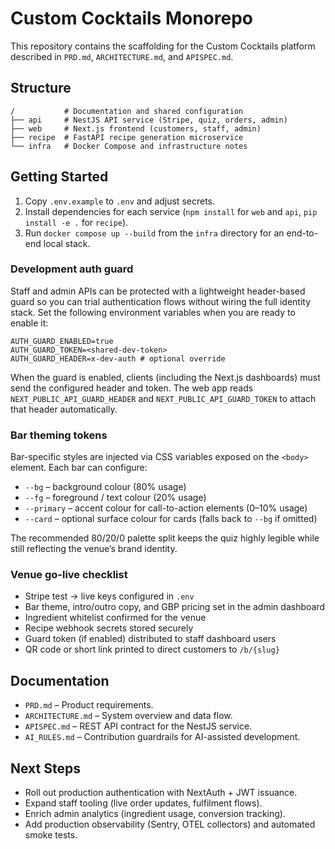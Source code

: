 # Custom Cocktails Monorepo

This repository contains the scaffolding for the Custom Cocktails platform described in `PRD.md`, `ARCHITECTURE.md`, and `APISPEC.md`.

## Structure
```
/           # Documentation and shared configuration
├── api     # NestJS API service (Stripe, quiz, orders, admin)
├── web     # Next.js frontend (customers, staff, admin)
├── recipe  # FastAPI recipe generation microservice
└── infra   # Docker Compose and infrastructure notes
```

## Getting Started
1. Copy `.env.example` to `.env` and adjust secrets.
2. Install dependencies for each service (`npm install` for `web` and `api`, `pip install -e .` for `recipe`).
3. Run `docker compose up --build` from the `infra` directory for an end-to-end local stack.

### Development auth guard
Staff and admin APIs can be protected with a lightweight header-based guard so you can trial authentication flows without wiring the full identity stack. Set the following environment variables when you are ready to enable it:

```
AUTH_GUARD_ENABLED=true
AUTH_GUARD_TOKEN=<shared-dev-token>
AUTH_GUARD_HEADER=x-dev-auth # optional override
```

When the guard is enabled, clients (including the Next.js dashboards) must send the configured header and token. The web app reads `NEXT_PUBLIC_API_GUARD_HEADER` and `NEXT_PUBLIC_API_GUARD_TOKEN` to attach that header automatically.

### Bar theming tokens
Bar-specific styles are injected via CSS variables exposed on the `<body>` element. Each bar can configure:

- `--bg` – background colour (80% usage)
- `--fg` – foreground / text colour (20% usage)
- `--primary` – accent colour for call-to-action elements (0–10% usage)
- `--card` – optional surface colour for cards (falls back to `--bg` if omitted)

The recommended 80/20/0 palette split keeps the quiz highly legible while still reflecting the venue’s brand identity.

### Venue go-live checklist
- Stripe test → live keys configured in `.env`
- Bar theme, intro/outro copy, and GBP pricing set in the admin dashboard
- Ingredient whitelist confirmed for the venue
- Recipe webhook secrets stored securely
- Guard token (if enabled) distributed to staff dashboard users
- QR code or short link printed to direct customers to `/b/{slug}`

## Documentation
- `PRD.md` – Product requirements.
- `ARCHITECTURE.md` – System overview and data flow.
- `APISPEC.md` – REST API contract for the NestJS service.
- `AI_RULES.md` – Contribution guardrails for AI-assisted development.

## Next Steps
- Roll out production authentication with NextAuth + JWT issuance.
- Expand staff tooling (live order updates, fulfilment flows).
- Enrich admin analytics (ingredient usage, conversion tracking).
- Add production observability (Sentry, OTEL collectors) and automated smoke tests.
